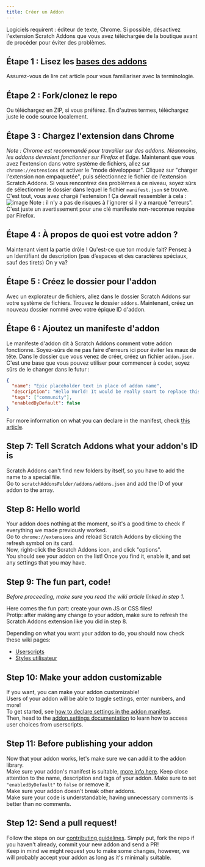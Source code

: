 ```yaml
---
title: Créer un Addon
---
```

Logiciels requirent : éditeur de texte, Chrome.
Si possible, désactivez l'extension Scratch Addons que vous avez téléchargée de la boutique avant de procéder pour éviter des problèmes.

## Étape 1 : Lisez les [bases des addons](/docs/develop/getting-started/addon-basics/)
Assurez-vous de lire cet article pour vous familiariser avec la terminologie.

## Étape 2 : Fork/clonez le repo
Ou téléchargez en ZIP, si vous préférez. En d'autres termes, téléchargez juste le code source localement.

## Étape 3 : Chargez l'extension dans Chrome
*Note : Chrome est recommandé pour travailler sur des addons. Néanmoins, les addons devraient fonctionner sur Firefox et Edge.*
Maintenant que vous avez l'extension dans votre système de fichiers, allez sur `chrome://extensions` et activer le "mode développeur".
Cliquez sur "charger l'extension non empaquetée", puis sélectionnez le fichier de l'extension Scratch Addons. Si vous rencontrez des problèmes à ce niveau, soyez sûrs de sélectionner le dossier dans lequel le fichier `manifest.json` se trouve.
C'est tout, vous avez chargé l'extension ! Ça devrait ressembler à cela : ![image](https://user-images.githubusercontent.com/17484114/91502527-accfd580-e89e-11ea-9e16-7daa2b808379.png)
Note : il n'y a pas de risques à l'ignorer si il y a marqué "erreurs". C'est juste un avertissement pour une clé manifeste non-reconnue requise par Firefox.

## Étape 4 : À propos de quoi est votre addon ?
Maintenant vient la partie drôle !
Qu'est-ce que ton module fait? Pensez à un Identifiant de description (pas d’espaces et des caractères spéciaux, sauf des tirets)
On y va?

## Étape 5 : Créez le dossier pour l'addon
Avec un explorateur de fichiers, allez dans le dossier Scratch Addons sur votre système de fichiers. Trouvez le dossier `addons`.
Maintenant, créez un nouveau dossier nommé avec votre épique ID d'addon.

## Étape 6 : Ajoutez un manifeste d'addon
Le manifeste d'addon dit à Scratch Addons comment votre addon fonctionne. Soyez-sûrs de ne pas faire d'erreurs ici pour éviter les maux de tête.
Dans le dossier que vous venez de créer, créez un fichier `addon.json`.
C'est une base que vous pouvez utiliser pour commencer à coder, soyez sûrs de le changer dans le futur :
```json
{
  "name": "Epic placeholder text in place of addon name",
  "description": "Hello World! It would be really smart to replace this placeholder text with a description.",
  "tags": ["community"],
  "enabledByDefault": false
}
```
For more information on what you can declare in the manifest, check [this article](/docs/reference/addon-manifest/).


## Step 7: Tell Scratch Addons what your addon's ID is
Scratch Addons can't find new folders by itself, so you have to add the name to a special file.  
Go to `scratchAddonsFolder/addons/addons.json` and add the ID of your addon to the array.

## Step 8: Hello world
Your addon does nothing at the moment, so it's a good time to check if everything we made previously worked.  
Go to `chrome://extensions` and reload Scratch Addons by clicking the refresh symbol on its card.  
Now, right-click the Scratch Addons icon, and click "options".  
You should see your addon on the list! Once you find it, enable it, and set any settings that you may have.

## Step 9: The fun part, code!
*Before proceeding, make sure you read the wiki article linked in step 1.*  

Here comes the fun part: create your own JS or CSS files!  
Protip: after making any change to your addon, make sure to refresh the Scratch Addons extension like you did in step 8.  

Depending on what you want your addon to do, you should now check these wiki pages:
- [Userscripts](/docs/develop/addon-types/userscripts)
- [Styles utilisateur](/docs/develop/addon-types/userstyles)

## Step 10: Make your addon customizable
If you want, you can make your addon customizable!  
Users of your addon will be able to toggle settings, enter numbers, and more!  
To get started, see [how to declare settings in the addon manifest](/docs/reference/addon-manifest/#settings-object).  
Then, head to the [addon.settings documentation](/docs/reference/addon-api/addon.settings) to learn how to access user choices from userscripts.

## Step 11: Before publishing your addon
Now that your addon works, let's make sure we can add it to the addon library.  
Make sure your addon's manifest is suitable, [more info here](/docs/reference/addon-manifest). Keep close attention to the name, description and tags of your addon. Make sure to set `"enabledByDefault"` to `false` or remove it.  
Make sure your addon doesn't break other addons.  
Make sure your code is understandable; having unnecessary comments is better than no comments.

## Step 12: Send a pull request!
Follow the steps on our [contributing guidelines](https://github.com/ScratchAddons/ScratchAddons/blob/master/CONTRIBUTING.md). Simply put, fork the repo if you haven't already, commit your new addon and send a PR!  
Keep in mind we might request you to make some changes, however, we will probably accept your addon as long as it's minimally suitable.
